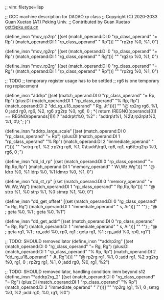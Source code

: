 ;; vim: filetype=lisp

;; GCC machine description for DADAO rp class
;; Copyright (C) 2020-2033 Guan Xuetao (AT) Peking Univ.
;; Contributed by Guan Xuetao <gxt@pku.edu.cn>

(define_insn "mov_rp2rp"
  [(set (match_operand:DI 0 "rp_class_operand" "= Rp")
        (match_operand:DI 1 "rp_class_operand" "  Rp"))]
	""
	"rp2rp	%0, %1, 0")

(define_insn "mov_rg2rp"
  [(set (match_operand:DI 0 "rp_class_operand" "= Rp")
        (match_operand:DI 1 "rg_class_operand" "  Rg"))]
	""
	"rg2rp	%0, %1, 0")

(define_insn "mov_rp2rg"
  [(set (match_operand:DI 0 "rg_class_operand" "= Rg")
        (match_operand:DI 1 "rp_class_operand" "  Rp"))]
	""
	"rp2rg	%0, %1, 0")

;; TODO
;; temporary register usage has to be settled
;; rg6 is one temporary reg replacement

(define_insn "addrp"
  [(set      (match_operand:DI 0 "rp_class_operand"  "= Rp, Rp")
    (plus:DI (match_operand:DI 1 "rp_class_operand"  "% Rp, Rp")
             (match_operand:DI 2 "dd_rg_u18_operand" "  Rg, Jt")))]
	""
	"@
	rp2rg	rg6, %1, 0	\;add	rg0, rg6, %2, rg6	\;rg2rp	%0, rg6, 0	\;
	*{ return (REGNO(operands[0]) == REGNO(operands[1])) ? \"addrp\t%0, %2\" : \"addrp\t%1, %2\t\;rp2rp\t%0, %1, 0\t\;\"; }")

(define_insn "addrp_large_scale"
  [(set      (match_operand:DI 0 "rp_class_operand"  "= Rp")
    (plus:DI (match_operand:DI 1 "rp_class_operand"  "% Rp")
             (match_operand:DI 2 "immediate_operand" "  i")))]
	""
	"setrg	rg1, %2	\;rp2rg	rg6, %1, 0\t\;add\trg0, rg6, rg1, rg6\t\;rg2rp	%0, rg6, 0	\;")

(define_insn "dd_ld_rp"
  [(set (match_operand:DI 0 "rp_class_operand" "= Rp,Rp,Rp")
        (match_operand:DI 1 "memory_operand"   "  Wi,Wz,Wg"))]
	""
	"@
	ldrp	%0, %1
	ldrp	%0, %1
	ldmrp	%0, %1, 0")

(define_insn "dd_st_rp"
  [(set (match_operand:DI 0 "memory_operand"	"= Wi,Wz,Wg")
        (match_operand:DI 1 "rp_class_operand"	"  Rp,Rp,Rp"))]
	""
	"@
	strp	%1, %0
	strp	%1, %0
	stmrp	%1, %0, 0")

(define_insn "dd_get_offset"
  [(set (match_operand:DI 0 "rg_class_operand"  "= Rg, Rg")
        (match_operand:DI 1 "immediate_operand" "   s, Ai"))]
	"" "")
;	"@
;	geta	%0, %1
;	geta	%0, %1")

(define_insn "dd_get_addr"
  [(set (match_operand:DI 0 "rp_class_operand"  "= Rp, Rp")
        (match_operand:DI 1 "immediate_operand" "   s, Ai"))]
	"" "")
;	"@
;	geta	rg1, %1	\;	rp_add	%0, rp0, rg1
;	geta	rg1, %1	\;	rp_add	%0, rp0, rg1")

;; TODO: SHOULD removed lator
(define_insn "*addrp2rg"
  [(set      (match_operand:DI 0 "rg_class_operand"  "= Rg, Rg")
    (plus:DI (match_operand:DI 1 "rp_class_operand"  "% Rp, Rp")
             (match_operand:DI 2 "dd_rg_u18_operand" "  Jt, Rg")))]
	""
	"@
	rp2rg	rg1, %1, 0	\;add	rg1, %2	\;rg2rg	%0, rg1, 0	\;
	rp2rg	rg1, %1, 0	\;add	rg0, %0, rg1, %2")

;; TODO: SHOULD removed lator, handling condition: imm beyond s12
(define_insn "*addrp2rg_2"
  [(set      (match_operand:DI 0 "rg_class_operand"  "= Rg")
    (plus:DI (match_operand:DI 1 "rp_class_operand"  "% Rp")
             (match_operand:DI 2 "immediate_operand" "   i")))]
	""
	"rp2rg	rg1, %1, 0	\;setrg	%0, %2	\;add	rg0, %0, rg1, %0")
